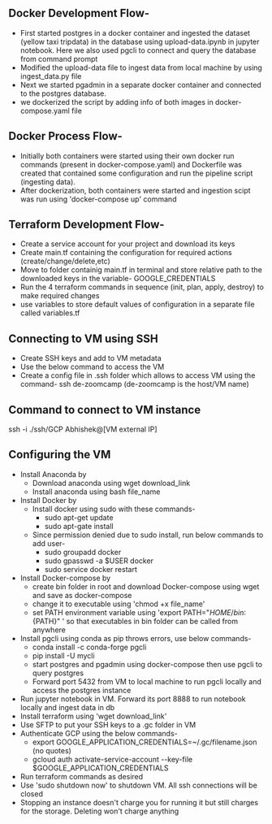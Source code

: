 ## Docker Development Flow-
- First started postgres in a docker container and ingested the dataset (yellow taxi tripdata) in the database using upload-data.ipynb in jupyter notebook. Here we also used pgcli to connect and query the database from command prompt
- Modified the upload-data file to ingest data from local machine by using ingest_data.py file
- Next we started pgadmin in a separate docker container and connected to the postgres database.
- we dockerized the script by adding info of both images in docker-compose.yaml file

## Docker Process Flow-
- Initially both containers were started using their own docker run commands (present in docker-compose.yaml) and Dockerfile was created that contained some configuration and run the pipeline script (ingesting data).
- After dockerization, both containers were started and ingestion scipt was run using 'docker-compose up' command 


## Terraform Development Flow-
- Create a service account for your project and download its keys
- Create main.tf containing the configuration for required actions (create/change/delete,etc)
- Move to folder containig main.tf in terminal and store relative path to the downloaded keys in the variable- GOOGLE_CREDENTIALS
- Run the 4 terraform commands in sequence (init, plan, apply, destroy) to make required changes
- use variables to store default values of configuration in a separate file called variables.tf

## Connecting to VM using SSH
- Create SSH keys and add to VM metadata
- Use the below command to access the VM
- Create a config file in .ssh folder which allows to access VM using the command- ssh de-zoomcamp (de-zoomcamp is the host/VM name)

## Command to connect to VM instance
ssh -i ./ssh/GCP Abhishek@[VM external IP]

## Configuring the VM
- Install Anaconda by 
    - Download anaconda using wget download_link
    - Install anaconda using bash file_name 
- Install Docker by
    - Install docker using sudo with these commands-
        - sudo apt-get update
        - sudo apt-gate install
    - Since permission denied due to sudo install, run below commands to add user-
        - sudo groupadd docker
        - sudo gpasswd -a $USER docker
        - sudo service docker restart
- Install Docker-compose by 
    - create bin folder in root and download Docker-compose using wget and save as docker-compose
    - change it to executable using 'chmod +x file_name'
    - set PATH environment variable using 'export PATH="${HOME}/bin:${PATH}" ' so that executables in bin folder can be called from anywhere
- Install pgcli using conda as pip throws errors, use below commands-
    - conda install -c conda-forge pgcli
    - pip install -U mycli
    - start postgres and pgadmin using docker-compose then use pgcli to query postgres
    - Forward port 5432 from VM to local machine to run pgcli locally and access the postgres instance
- Run jupyter notebook in VM. Forward its port 8888 to run notebook locally and ingest data in db
- Install terraform using 'wget download_link'
- Use SFTP to put your SSH keys to a .gc folder in VM 
- Authenticate GCP using the below commands-
    - export GOOGLE_APPLICATION_CREDENTIALS=~/.gc/filename.json (no quotes)
    - gcloud auth activate-service-account --key-file $GOOGLE_APPLICATION_CREDENTIALS
- Run terraform commands as desired
- Use 'sudo shutdown now' to shutdown VM. All ssh connections will be closed
- Stopping an instance doesn't charge you for running it but still charges for the storage. Deleting won't charge anything





